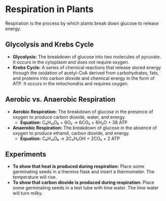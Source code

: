 
# Respiration in Plants

Respiration is the process by which plants break down glucose to release energy.

## Glycolysis and Krebs Cycle

*   **Glycolysis:** The breakdown of glucose into two molecules of pyruvate. It occurs in the cytoplasm and does not require oxygen.
*   **Krebs Cycle:** A series of chemical reactions that release stored energy through the oxidation of acetyl-CoA derived from carbohydrates, fats, and proteins into carbon dioxide and chemical energy in the form of ATP. It occurs in the mitochondria and requires oxygen.

## Aerobic vs. Anaerobic Respiration

*   **Aerobic Respiration:** The breakdown of glucose in the presence of oxygen to produce carbon dioxide, water, and energy.
    *   **Equation:** C₆H₁₂O₆ + 6O₂ → 6CO₂ + 6H₂O + 38 ATP
*   **Anaerobic Respiration:** The breakdown of glucose in the absence of oxygen to produce ethanol, carbon dioxide, and energy.
    *   **Equation:** C₆H₁₂O₆ → 2C₂H₅OH + 2CO₂ + 2 ATP

## Experiments

*   **To show that heat is produced during respiration:** Place some germinating seeds in a thermos flask and insert a thermometer. The temperature will rise.
*   **To show that carbon dioxide is produced during respiration:** Place some germinating seeds in a test tube with lime water. The lime water will turn milky.
